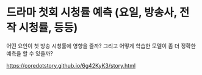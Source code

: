 드라마 첫회 시청률 예측 (요일, 방송사, 전작 시청률, 등등)
=====

어떤 요인이 첫 방송 시청률에 영향을 줄까? 그리고 어떻게 학습한 모델이 좀 더 정확한 예측을 할 수 있을까?

<a href='https://coredotstory.github.io/6g42KyK3/story.html'>https://coredotstory.github.io/6g42KyK3/story.html</a>
